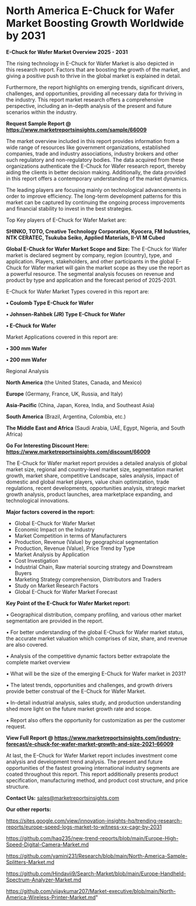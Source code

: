 # North America E-Chuck for Wafer Market Boosting Growth Worldwide by 2031

<Strong> E-Chuck for Wafer Market Overview 2025 - 2031</strong>

The rising technology in E-Chuck for Wafer Market is also depicted in this research report. Factors that are boosting the growth of the market, and giving a positive push to thrive in the global market is explained in detail.

Furthermore, the report highlights on emerging trends, significant drivers, challenges, and opportunities, providing all necessary data for thriving in the industry. This report market research offers a comprehensive perspective, including an in-depth analysis of the present and future scenarios within the industry.

<strong>Request Sample Report @ <a href=https://www.marketreportsinsights.com/sample/66009>https://www.marketreportsinsights.com/sample/66009</a></strong>

The market overview included in this report provides information from a wide range of resources like government organizations, established companies, trade and industry associations, industry brokers and other such regulatory and non-regulatory bodies. The data acquired from these organizations authenticate the E-Chuck for Wafer research report, thereby aiding the clients in better decision making. Additionally, the data provided in this report offers a contemporary understanding of the market dynamics.

The leading players are focusing mainly on technological advancements in order to improve efficiency. The long-term development patterns for this market can be captured by continuing the ongoing process improvements and financial stability to invest in the best strategies.

Top Key players of E-Chuck for Wafer Market are:

<strong>SHINKO, TOTO, Creative Technology Corporation, Kyocera, FM Industries, NTK CERATEC, Tsukuba Seiko, Applied Materials, II-VI M Cubed</strong>

<strong><b>Global E-Chuck for Wafer Market Scope and Size:</b></strong>
The E-Chuck for Wafer market is declared segment by company, region (country), type, and application. Players, stakeholders, and other participants in the global E-Chuck for Wafer market will gain the market scope as they use the report as a powerful resource. The segmental analysis focuses on revenue and product by type and application and the forecast period of 2025-2031.

E-Chuck for Wafer Market Types covered in this report are:

<strong>• Coulomb Type E-Chuck for Wafer

• Johnsen-Rahbek (JR) Type E-Chuck for Wafer

• E-Chuck for Wafer</strong>

Market Applications covered in this report are:

<strong>• 300 mm Wafer

• 200 mm Wafer</strong> 

Regional Analysis

<strong>North America</strong> (the United States, Canada, and Mexico)

<strong>Europe</strong> (Germany, France, UK, Russia, and Italy)

<strong>Asia-Pacific</strong> (China, Japan, Korea, India, and Southeast Asia)

<strong>South America</strong> (Brazil, Argentina, Colombia, etc.)

<strong>The Middle East and Africa</strong> (Saudi Arabia, UAE, Egypt, Nigeria, and South Africa)

<strong>Go For Interesting Discount Here: <a href=https://www.marketreportsinsights.com/discount/66009>https://www.marketreportsinsights.com/discount/66009</a></strong>

The E-Chuck for Wafer market report provides a detailed analysis of global market size, regional and country-level market size, segmentation market growth, market share, competitive Landscape, sales analysis, impact of domestic and global market players, value chain optimization, trade regulations, recent developments, opportunities analysis, strategic market growth analysis, product launches, area marketplace expanding, and technological innovations.

<strong><b>Major factors covered in the report:</b></strong>
<ul>
  <li>Global E-Chuck for Wafer Market </li>
  <li>Economic Impact on the Industry</li>
  <li>Market Competition in terms of Manufacturers</li>
  <li>Production, Revenue (Value) by geographical segmentation</li>
  <li>Production, Revenue (Value), Price Trend by Type</li>
  <li>Market Analysis by Application</li>
  <li>Cost Investigation</li>
  <li>Industrial Chain, Raw material sourcing strategy and Downstream Buyers</li>
  <li>Marketing Strategy comprehension, Distributors and Traders</li>
  <li>Study on Market Research Factors</li>
  <li>Global E-Chuck for Wafer Market Forecast</li>
</ul>

<strong><b>Key Point of the E-Chuck for Wafer Market report:</b></strong>

• Geographical distribution, company profiling, and various other market segmentation are provided in the report.

• For better understanding of the global E-Chuck for Wafer market status, the accurate market valuation which comprises of size, share, and revenue are also covered.

• Analysis of the competitive dynamic factors better extrapolate the complete market overview

• What will be the size of the emerging E-Chuck for Wafer market in 2031?

• The latest trends, opportunities and challenges, and growth drivers provide better construal of the E-Chuck for Wafer Market.

• In-detail industrial analysis, sales study, and production understanding shed more light on the future market growth rate and scope.

• Report also offers the opportunity for customization as per the customer request.

<strong><b>View Full Report @ <a href=https://www.marketreportsinsights.com/industry-forecast/e-chuck-for-wafer-market-growth-and-size-2021-66009>https://www.marketreportsinsights.com/industry-forecast/e-chuck-for-wafer-market-growth-and-size-2021-66009</a></b></strong>


At last, the E-Chuck for Wafer Market report includes investment come analysis and development trend analysis. The present and future opportunities of the fastest growing international industry segments are coated throughout this report. This report additionally presents product specification, manufacturing method, and product cost structure, and price structure.

<strong>Contact Us:</strong>
sales@marketreportsinsights.com

<strong>Our other reports:</strong>

<a href=https://sites.google.com/view/innovation-insights-hq/trending-research-reports/europe-speed-logs-market-to-witness-xx-cagr-by-2031>https://sites.google.com/view/innovation-insights-hq/trending-research-reports/europe-speed-logs-market-to-witness-xx-cagr-by-2031</a>

<a href=https://github.com/haq235/new-trend-reports/blob/main/Europe-High-Speed-Digital-Camera-Market.md>https://github.com/haq235/new-trend-reports/blob/main/Europe-High-Speed-Digital-Camera-Market.md</a>

<a href=https://github.com/yamini231/Research/blob/main/North-America-Sample-Splitters-Market.md>https://github.com/yamini231/Research/blob/main/North-America-Sample-Splitters-Market.md</a>

<a href=https://github.com/Hindavii9/Search-Market/blob/main/Europe-Handheld-Spectrum-Analyzer-Market.md>https://github.com/Hindavii9/Search-Market/blob/main/Europe-Handheld-Spectrum-Analyzer-Market.md</a>

<a href=https://github.com/vijaykumar207/Market-executive/blob/main/North-America-Wireless-Printer-Market.md>https://github.com/vijaykumar207/Market-executive/blob/main/North-America-Wireless-Printer-Market.md</a>"
